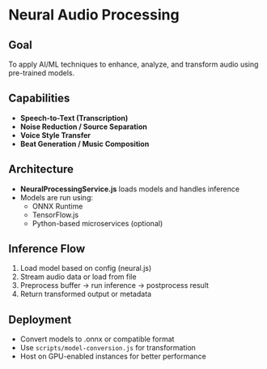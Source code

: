# Neural Audio Processing

## Goal
To apply AI/ML techniques to enhance, analyze, and transform audio using pre-trained models.

## Capabilities
- **Speech-to-Text (Transcription)**
- **Noise Reduction / Source Separation**
- **Voice Style Transfer**
- **Beat Generation / Music Composition**

## Architecture
- **NeuralProcessingService.js** loads models and handles inference
- Models are run using:
  - ONNX Runtime
  - TensorFlow.js
  - Python-based microservices (optional)
  
## Inference Flow
1. Load model based on config (neural.js)
2. Stream audio data or load from file
3. Preprocess buffer → run inference → postprocess result
4. Return transformed output or metadata

## Deployment
- Convert models to .onnx or compatible format
- Use `scripts/model-conversion.js` for transformation
- Host on GPU-enabled instances for better performance